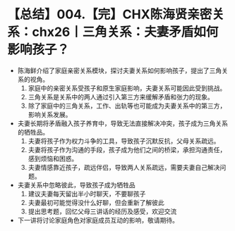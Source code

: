 # 【总结】004.【完】CHX陈海贤亲密关系：chx26丨三角关系：夫妻矛盾如何影响孩子？

-   陈海鲜介绍了家庭亲密关系模块，探讨夫妻关系如何影响孩子，提出了三角关系的视角。
    1.  家庭中的亲密关系受孩子和原生家庭影响，夫妻关系可能因此受到挑战。
    2.  三角关系是关系中的两人通过引入第三方来缓解矛盾和张力的现象。
    3.  除了家庭中的三角关系，工作、出轨等也可能成为夫妻关系中的第三方，影响关系发展。
-   夫妻长期将矛盾融入孩子养育中，导致无法直接解决冲突，孩子成为三角关系的牺牲品。
    1.  夫妻将孩子作为权力斗争的工具，导致孩子沉默反抗，父母关系疏远。
    2.  夫妻将孩子作为沟通的手段，孩子成为他们之间的桥梁，承担沟通责任，感到烦恼和困惑。
    3.  夫妻情感靠近孩子，疏远伴侣，导致两人关系疏远，需要夫妻自己解决问题。
-   夫妻关系中忽略彼此，导致孩子成为牺牲品
    1.  建议夫妻每天留出半小时聊天，不要聊孩子
    2.  夫妻最初可能觉得没什么好聊，但会重新了解彼此
    3.  提出思考题，回忆父母三讲话的经历及感受，欢迎交流
-   下一讲将讨论家庭角色对家庭成员互动的影响，敬请期待。